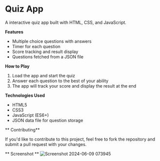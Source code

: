 **Quiz App**
================

A interactive quiz app built with HTML, CSS, and JavaScript.

**Features**

* Multiple choice questions with answers
* Timer for each question
* Score tracking and result display
* Questions fetched from a JSON file

**How to Play**

1. Load the app and start the quiz
2. Answer each question to the best of your ability
3. The app will track your score and display the result at the end

**Technologies Used**

* HTML5
* CSS3
* JavaScript (ES6+)
* JSON data file for question storage

** Contributing**

If you'd like to contribute to this project, feel free to fork the repository and submit a pull request with your changes.

** Screenshot **
![Screenshot 2024-06-09 073945](https://github.com/ElhacenMahmoud/Quiz_app/assets/156904270/192ceb11-4712-468f-9d42-e8ad6120c3fe)
